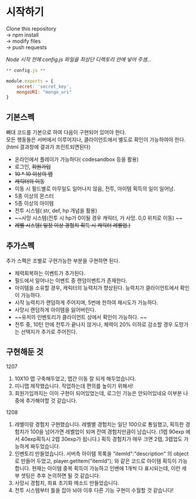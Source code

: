 # 시작하기

Clone this repository \
-> npm install        \
-> modify files       \
-> push requests

*Node 시작 전에 _config.js_ 파일을 최상단 디렉토리 안에 넣어 주셈...*

```javascript
** config.js ** 

module.exports = {
    secret: 'secret_key',
    mongoURI: "mongo_uri"
}
```

## 기본스펙

뼈대 코드를 기본으로 하여 다음이 구현되어 있어야 한다.  
모든 행동들은 서버에서 이루어지나, 클라이언트에서 별도로 확인이 가능하여야 한다.(html 결과창에 결과가 프린트되면된다)
- 온라인에서 플레이가 가능하다( codesandbox 등을 활용)  
- 로그인, ~~회원가입~~
- ~~10 * 10 이상의 맵~~
- ~~캐릭터의 이동~~
- 이동 시 필드별로 아무일도 일어나지 않음, 전투, 아이템 획득의 일이 일어남.
- 5종 이상의 몬스터  
- 5종 이상의 아이템  
- 전투 시스템( str, def, hp 개념을 활용)  
- ~~사망 시스템(전투 시 hp가 0이될 경우 캐릭터, 가 사망. 0,0 위치로 이동) ~~
- ~~레벨 시스템( 일정 이상 경험치 획득 시 캐릭터 레벨업.)~~

## 추가스펙

추가 스펙은 조별로 구현가능한 부분을 구현하면 된다.


- 체력회복하는 이벤트가 추가된다.
- 필드에서 일어나는 이벤트 중 랜덤이벤트가 존재한다.  
- 아이템을 소유할 경우, 캐릭터의 능력치가 향상된다. 능력치가 클라이언트에서 확인이 가능하다.  
- 시작 능력치가 랜덤하게 주어지며, 5번에 한하여 재시도가 가능하다. 
- 사망시 랜덤하게 아이템을 잃어버린다.  
- ~~유저의 인벤토리가 클라이언트 상에서 확인이 가능하다. ~~
- 전투 중, 10턴 안에 전투가 끝나지 않거나, 체력이 20% 이하로 감소할 경우 도망가는 선택지가 추가로 주어진다.

## 구현해둔 것 

1207
1. 10X10 맵 구축해두었고, 맵간 이동 잘 되게 해두었습니다. 
2. 미니맵 제작했습니다. 작업하는데 편의를 높이기 위해서!
3. 회원가입까지는 이미 구현이 되어있었는데, 로그인 기능은 안되어있네요 이부분 나중에 추가해야할 것 같습니다. 

1208
1. 레벨이랑 경험치 구현했습니다. 레벨별 경험치는 일단 100으로 통일했고, 획득한 경험치가 100을 넘어가면 레벨업이 되며 잔여 경험치만큼이 남습니다. 
    (1렙 90exp 에서 40exp획득시 2렙 30exp가 됩니다.) 획득 경험치가 매우 크면 2렙, 3렙업도 가능하게 짜두었습니다. 
2. 인벤토리 만들었습니다. 
    서버측 아이템 목록을 "itemId":"description" 의 object로 만들어 두었고, 
    player.getItem("itemId"); 와 같은 코드로 아이템 획득이 가능합니다. 
    현재는 아이템 중복 획득이 가능하고 인벤에 1개씩 다 표시되는데, 이런 세부 셋팅은 추후 논의하면 될 것 같습니다. 
3. 사망시 경험치, 좌표 초기화 메소드 만들었습니다. 
4. 전투 시스템부터 틀을 잡아 놔야 이후 다른 기능 구현이 수월할 것 같습니다! 

